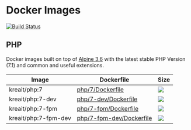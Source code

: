 # Docker Images

[![Build Status](https://travis-ci.org/kreait/docker-images.svg?branch=master)](https://travis-ci.org/kreait/docker-images)

## PHP

Docker images built on top of [Alpine 3.6](https://hub.docker.com/r/_/alpine/) with the latest stable PHP Version (7.1) and common and useful extensions.

| Image  | Dockerfile |Size |
| --- | --- | --- |
| kreait/php:7  | [php/7/Dockerfile](https://github.com/kreait/docker-images/blob/master/php/7/Dockerfile) | [![](https://images.microbadger.com/badges/image/kreait/php:7.svg)](https://microbadger.com/images/kreait/php:7) |
| kreait/php:7-dev  | [php/7-dev/Dockerfile](https://github.com/kreait/docker-images/blob/master/php/7-dev/Dockerfile) | [![](https://images.microbadger.com/badges/image/kreait/php:7-dev.svg)](https://microbadger.com/images/kreait/php:7-dev) |
| kreait/php:7-fpm  | [php/7-fpm/Dockerfile](https://github.com/kreait/docker-images/blob/master/php/7-fpm/Dockerfile) | [![](https://images.microbadger.com/badges/image/kreait/php:7-fpm.svg)](https://microbadger.com/images/kreait/php:7-fpm) |
| kreait/php:7-fpm-dev  | [php/7-fpm-dev/Dockerfile](https://github.com/kreait/docker-images/blob/master/php/7-fpm-dev/Dockerfile) | [![](https://images.microbadger.com/badges/image/kreait/php:7-fpm-dev.svg)](https://microbadger.com/images/kreait/php:7-fpm-dev) |
